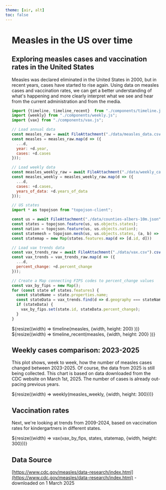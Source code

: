 ```yaml
---
theme: [air, alt]
toc: false
---
```


<style>
.content {
  max-width: 800px;
  margin: 0 auto;
  padding: 0 20px;
}

</style>

<div class="content">

# Measles in the US over time
## Exploring measles cases and vaccination rates in the United States

Measles was declared eliminated in the United States in 2000, but in recent years, cases have started to 
rise again. Using data on measles cases and vaccination rates, we can get a better understanding 
of what's happening and more clearly interpret what we see and hear from the current administration and from the media. 


```js
import {timeline, timeline_recent}  from "./components/timeline.js";
import {weekly} from "./components/weekly.js";
import {vax} from "./components/vax.js";
```

```js
// Load annual data
const measles_raw = await FileAttachment("./data/measles_data.csv").csv({typed: true});
const measles = measles_raw.map(d => ({
  ...d,
  year: +d.year,
  cases: +d.cases
}));
```

```js
// Load weekly data 
const measles_weekly_raw = await FileAttachment("./data/weekly_cases.csv").csv({typed:true});
const measles_weekly = measles_weekly_raw.map(d => ({
  ...d,
  cases: +d.cases,
  years_of_data: +d.years_of_data
}));
```

```js
// US states
import * as topojson from "topojson-client";

const us = await FileAttachment("./data/counties-albers-10m.json").json();
const states = topojson.feature(us, us.objects.states);
const nation = topojson.feature(us, us.objects.nation);
const statemesh = topojson.mesh(us, us.objects.states, (a, b) => a !== b);
const statemap = new Map(states.features.map(d => [d.id, d]))
```

```js
// Load vax trends data
const vax_trends_raw = await FileAttachment("./data/vax.csv").csv({typed:true});
const vax_trends = vax_trends_raw.map(d => ({
  ...d,
  percent_change: +d.percent_change
}));

// Create a Map connecting FIPS codes to percent_change values
const vax_by_fips = new Map();
for (const state of states.features) {
  const stateName = state.properties.name;
  const stateData = vax_trends.find(d => d.geography === stateName);
  if (stateData) {
    vax_by_fips.set(state.id, stateData.percent_change);
  }
}
```

<div class="card">
${resize((width) => timeline(measles, {width, height: 200} ))}
</div>

<div class="card">
${resize((width) => timeline_recent(measles, {width, height: 200} ))}

</div>

## Weekly cases comparison: 2023-2025

This plot shows, week to week, how the number of measles cases changed between 
2023-2025. Of course, the data from 2025 is still being collected. This chart is 
based on data downloaded from the CDC website on March 1st, 2025. The number
of cases is already out-pacing previous years.

<div class="card">
${resize((width) => weekly(measles_weekly, {width, height: 300}))}
</div>

## Vaccination rates

Next, we're looking at trends from 2009-2024, based on vaccination rates for kindergartners in different states. 

<div class="card">
${resize((width) => vax(vax_by_fips, states, statemap, {width, height: 300}))}
</div>


## Data Source

[https://www.cdc.gov/measles/data-research/index.html](https://www.cdc.gov/measles/data-research/index.html) - downloaded on 1 March 2025



</div>

<!-- ```js
display(statemap)
``` -->
